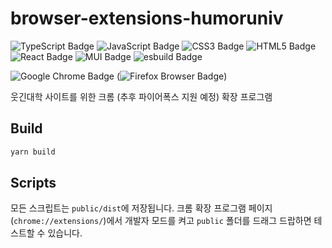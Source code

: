 # browser-extensions-humoruniv

![TypeScript Badge](https://img.shields.io/badge/TypeScript-3178C6?logo=typescript&logoColor=fff&style=flat-square)
![JavaScript Badge](https://img.shields.io/badge/JavaScript-F7DF1E?logo=javascript&logoColor=000&style=flat-square)
![CSS3 Badge](https://img.shields.io/badge/CSS3-1572B6?logo=css3&logoColor=fff&style=flat-square)
![HTML5 Badge](https://img.shields.io/badge/HTML5-E34F26?logo=html5&logoColor=fff&style=flat-square)
![React Badge](https://img.shields.io/badge/React-61DAFB?logo=react&logoColor=000&style=flat-square)
![MUI Badge](https://img.shields.io/badge/MUI-007FFF?logo=mui&logoColor=fff&style=flat-square)
![esbuild Badge](https://img.shields.io/badge/esbuild-FFCF00?logo=esbuild&logoColor=000&style=flat-square)

![Google Chrome Badge](https://img.shields.io/badge/Google%20Chrome-4285F4?logo=googlechrome&logoColor=fff&style=flat-square)
(![Firefox Browser Badge](https://img.shields.io/badge/Firefox%20Browser-FF7139?logo=firefoxbrowser&logoColor=fff&style=flat-square))

웃긴대학 사이트를 위한
크롬 (추후 파이어폭스 지원 예정) 확장 프로그램

## Build

```sh
yarn build
```

## Scripts

모든 스크립트는 `public/dist`에 저장됩니다.
크롬 확장 프로그램 페이지(`chrome://extensions/`)에서 개발자 모드를 켜고 `public` 폴더를 드래그 드랍하면 테스트할 수 있습니다.
